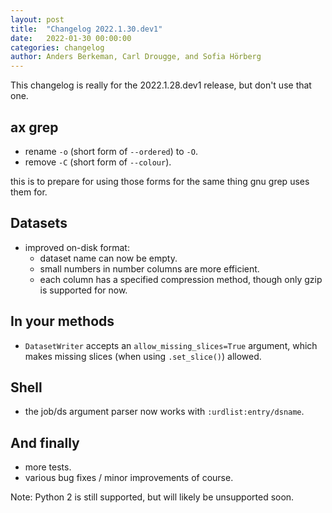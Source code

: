 ```yaml
---
layout: post
title:  "Changelog 2022.1.30.dev1"
date:   2022-01-30 00:00:00
categories: changelog
author: Anders Berkeman, Carl Drougge, and Sofia Hörberg
---
```


This changelog is really for the 2022.1.28.dev1 release, but don't use that one.

## ax grep

- rename `-o` (short form of `--ordered`) to `-O`.
- remove `-C` (short form of `--colour`).

this is to prepare for using those forms for the same thing gnu grep uses them
for.

## Datasets

- improved on-disk format:
	- dataset name can now be empty.
	- small numbers in number columns are more efficient.
	- each column has a specified compression method, though only gzip is
	  supported for now.

## In your methods

- `DatasetWriter` accepts an `allow_missing_slices=True` argument, which makes
  missing slices (when using `.set_slice()`) allowed.

## Shell

- the job/ds argument parser now works with `:urdlist:entry/dsname`.

## And finally

- more tests.
- various bug fixes / minor improvements of course.

Note: Python 2 is still supported, but will likely be unsupported soon.
